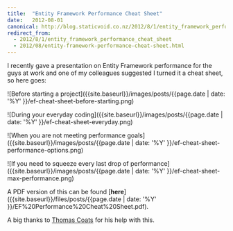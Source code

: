 ```yaml
---
title:  "Entity Framework Performance Cheat Sheet"
date:   2012-08-01
canonical: http://blog.staticvoid.co.nz/2012/8/1/entity_framework_performance_cheat_sheet
redirect_from:
  - 2012/8/1/entity_framework_performance_cheat_sheet
  - 2012/08/entity-framework-performance-cheat-sheet.html
---
```

I recently gave a presentation on Entity Framework performance for the guys at work and one of my colleagues suggested I turned it a cheat sheet, so here goes:

![Before starting a project]({{site.baseurl}}/images/posts/{{page.date | date: '%Y' }}/ef-cheat-sheet-before-starting.png)

![During your everyday coding]({{site.baseurl}}/images/posts/{{page.date | date: '%Y' }}/ef-cheat-sheet-everyday.png)

![When you are not meeting performance goals]({{site.baseurl}}/images/posts/{{page.date | date: '%Y' }}/ef-cheat-sheet-performance-options.png)

![If you need to squeeze every last drop of performance]({{site.baseurl}}/images/posts/{{page.date | date: '%Y' }}/ef-cheat-sheet-max-performance.png)

A PDF version of this can be found [**here**]({{site.baseurl}}/files/posts/{{page.date | date: '%Y' }}/EF%20Performance%20Cheat%20Sheet.pdf).

A big thanks to [Thomas Coats](http://thomascoats.com/) for his help with this.
